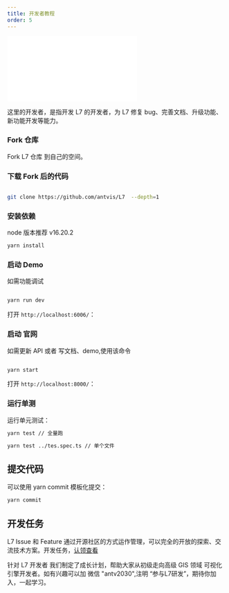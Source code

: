 ```yaml
---
title: 开发者教程
order: 5
---
```


<embed src="@/docs/api/common/style.md"></embed>

这里的开发者，是指开发 L7 的开发者，为 L7 修复 bug、完善文档、升级功能、新功能开发等能力。

### Fork 仓库

Fork L7 仓库 到自己的空间。

### 下载 Fork 后的代码

```bash

git clone https://github.com/antvis/L7  --depth=1

```

### 安装依赖

node 版本推荐 v16.20.2

```bash
yarn install

```

### 启动 Demo

如需功能调试

```bash

yarn run dev

```

打开 `http://localhost:6006/`：

### 启动 官网

如需更新 API 或者 写文档、demo,使用该命令

```bash

yarn start

```

打开 `http://localhost:8000/`：

### 运行单测

运行单元测试：

```bash
yarn test // 全量跑

yarn test ../tes.spec.ts // 单个文件

```

## 提交代码

可以使用 yarn commit 模板化提交：

```bash
yarn commit

```

## 开发任务

L7 Issue 和 Feature 通过开源社区的方式运作管理，可以完全的开放的探索、交流技术方案。开发任务，[认领查看](https://github.com/orgs/antvis/projects/16)

针对 L7 开发者 我们制定了成长计划，帮助大家从初级走向高级 GIS 领域 可视化引擎开发者。如有兴趣可以加 微信 "antv2030",注明 “参与L7研发”，期待你加入，一起学习。
